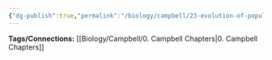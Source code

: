 ```yaml
---
{"dg-publish":true,"permalink":"/biology/campbell/23-evolution-of-populations/","dgHomeLink":true,"dgPassFrontmatter":true}
---
```


**Tags/Connections:**
[[Biology/Campbell/0. Campbell Chapters|0. Campbell Chapters]]
